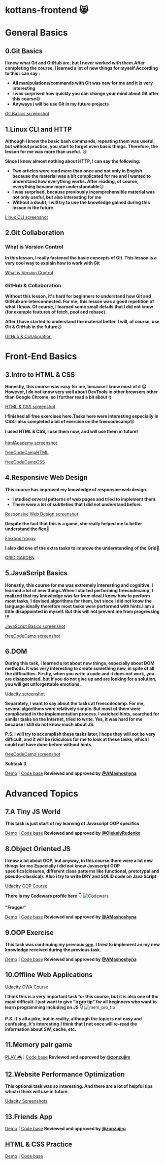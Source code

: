 # kottans-frontend  :smile_cat:
# General Basics

## 0.Git Basics
**I knew what Git and GitHub are, but I never worked with them.After completing the course, I learned a lot of new things for myself.According to this i can say :**

* **All manipulations/commands with Git was new for me and it is very interesting**
* **I was surprised how quickly you can change your mind about Git after this course**:smile:
* **Anyways i will be use Git in my future projects**

[Git Basics screenshot](https://github.com/babayK0/kottans-frontend/raw/master/task_git_basics/task_git_basics.PNG)

## 1.Linux CLI and HTTP
**Although I knew the basic bash commands, repeating them was useful, but without practice, you start to forget even basic things. Therefore, the lesson for me was more than useful.** :satisfied:

**Since I knew almost nothing about HTTP, I can say the following:**
* **Two articles were read more than once and not only in English because the material was a bit complicated for me and I wanted to understand how everything works. After reading, of course, everything became more understandable**:relieved:
* **I was surprised, because previously incomprehensible material was not only useful, but also interesting for me** 
* **Without a doubt, I will try to use the knowledge gained during this lesson in the future**

[Linux CLI screenshot](https://github.com/babayK0/kottans-frontend/raw/master/task_linux_cli/task_linux_cli.PNG)

## 2.Git Collaboration
### What is Version Control
**In this lesson, I really fastened the basic concepts of Git. This lesson is a very cool way to explain how to work with Git**

[What is Version Control](https://github.com/babayK0/kottans-frontend/raw/master/task_git_collaboration/task_git_collaboration1.PNG)

### GitHub & Collaboration
**Without this lesson, it's hard for beginners to understand how Git and GitHub are interconnected. For me, this lesson was a good repetition of what I know. Of course, I learned some small details that I did not know (for example features of fetch, pool and rebase).**

**After I have started to understand the material better, I will, of course, use Git & GitHub in the future**:smile:

[GitHub & Collaboration](https://github.com/babayK0/kottans-frontend/raw/master/task_git_collaboration/task_git_collaboration2.PNG)
        
      
# Front-End Basics
## 3.Intro to HTML & CSS
**Honestly, this course was easy for me, because I know most of it :relieved: However, I do not know very well about DevTools in other browsers other than Google Chrome, so I further read a bit about it**

[HTML & CSS screenshot](https://github.com/babayK0/kottans-frontend/raw/master/task_git_html_css_intro/task_html_css_intro1.PNG)

**I finished all free exercises here.Tasks here were interesting especially in CSS.I also completed a bit of exercise on the freecodecamp**:smile:

**I used HTML & CSS, I use them now, and will use them in future**:exclamation:

[htmlAcademy screenshot](https://github.com/babayK0/kottans-frontend/raw/master/task_git_html_css_intro/task_html_css_intro.PNG)

[freeCodeCampHTML](https://github.com/babayK0/kottans-frontend/raw/master/task_git_html_css_intro/task_html_css_intro2.PNG)

[freeCodeCampCSS](https://github.com/babayK0/kottans-frontend/raw/master/task_git_html_css_intro/task_html_css_intro3.PNG)
   
## 4.Responsive Web Design
**This course has improved my knowledge of responsive web design.**
* **I studied several patterns of web pages and tried to implement them.**
* **There were a lot of subtleties that I did not understand before.**

[Responsive Web Design screenshot](https://github.com/babayK0/kottans-frontend/raw/master/task_responsive_web_design/task_responsive_web_design1.PNG)

**Despite the fact that this is a game, she really helped me to better understand the flex**:frog:

[Flexbox froggy](https://github.com/babayK0/kottans-frontend/raw/master/task_responsive_web_design/task_responsive_web_design2.PNG)

**I also did one of the extra tasks to improve the understanding of the Grid**:deciduous_tree:

[GRID GARDEN](https://github.com/babayK0/kottans-frontend/raw/master/task_responsive_web_design/task_responsive_web_design3.PNG)
        
      
## 5.JavaScript Basics
**Honestly, this course for me was extremely interesting and cognitive. I learned a lot of new things.When I started performing freecodecamp, I realized that my knowledge was far from ideal.I knew how to perform most tasks, I devised algorithms for them, but since I did not know the language ideally therefore most tasks were performed with hints.I am a little disappointed in myself. But this will not prevent me from progressing !!!**

[JavaScript Basics screenshot](https://github.com/babayK0/kottans-frontend/raw/master/task_js_basics/task_js_basics1.PNG)

[freeCodeCamp screenshot](https://github.com/babayK0/kottans-frontend/raw/master/task_js_basics/task_js_basics2.PNG)

      

## 6.DOM
**During this task, I learned a lot about new things, especially about DOM methods. It was very interesting to create something new, in spite of all the difficulties. Firstly, when you write a code and it does not work, you are disappointed, but if you do not give up and are looking for a solution, you will get unforgettable emotions.**

[Udacity screenshot](https://github.com/babayK0/kottans-frontend/raw/master/task_js_dom/task_js_dom.PNG)

**Separately, I want to say about the tasks at freecodecamp. For me, several algorithms were relatively simple. But most of them were complicated in the implementation process. I watched hints, searched for similar tasks on the Internet, tried to write. Yes, it was hard for me because I still do not know much about JS.**

**P.S. I will try to accomplish these tasks later, I hope they will not be very difficult, and it will be ridiculous for me to look at these tasks, which I could not have done before without hints.**

[freeCodeCamp screenshot](https://github.com/babayK0/kottans-frontend/raw/master/task_js_dom/freecodecamp.PNG)

 **Subtask 3.**
 
[Demo](https://babayk0.github.io/js-dom-midleearth/) | [Code base](https://github.com/babayK0/babayK0.github.io)
 **Reviewed and approved by [@AMashoshyna](https://github.com/AMashoshyna)**

# Advanced Topics
## 7.A Tiny JS World
**This task is just start of my learning of Javascript OOP specifics**

[Demo](https://babayk0.github.io/a-tiny-JS-world/) | [Code base](https://github.com/kottans/frontend-2019-homeworks/blob/master/submissions/babayK0/a-tiny-JS-world/index.js) 
**Reviewed and approved by [@OleksiyRudenko](https://github.com/OleksiyRudenko)**

## 8.Object Oriented JS
**I know a lot about OOP, but anyway, in this course there were a lot new things for me.Especially i did not  know Javascript OOP specifics(closures, different class patterns like functional, prototypal and pseudo-classical). Also i try to write  DRY and SOLID code on Java Script**

[Udacity OOP Course](https://github.com/babayK0/kottans-frontend/raw/master/task_js_oop/udacityoop.PNG)

**There is my Codewars profile here** :point_down:
![Codewars](https://github.com/babayK0/kottans-frontend/raw/master/task_js_oop/Codewars.PNG)

**"Frogger"**

[Demo](https://babayk0.github.io/Frogger/) | [Code base](https://github.com/babayK0/babayK0.github.io/blob/master/Frogger/js/app.js)
 **Reviewed and approved by [@AMashoshyna](https://github.com/AMashoshyna)**

## 9.OOP Exercise
**This task was continuing my previous [one](https://github.com/babayK0/kottans-frontend#7a-tiny-js-world). I tried to implement an my new knowledge received during the previous task.**

[Demo](https://babayk0.github.io/a-tiny-JS-world/) | [Code base](https://github.com/babayK0/a-tiny-JS-world/blob/master/index.js)
 **Reviewed and approved by [@AMashoshyna](https://github.com/AMashoshyna)**

## 10.Offline Web Applications
[Udacity OWA Course](https://github.com/babayK0/kottans-frontend/raw/master/task_offline_web_app/udacity_owa.PNG)

**I think this is a very important task for this course, but it is also one of the most difficult.
I just want to give "a pro tip" for  all beginners who want to learn programming including on JS :point_down:**
![mem_pro_tip](https://github.com/babayK0/kottans-frontend/raw/master/task_offline_web_app/mem.PNG)

**P.S. It's all a joke, but in reality, although the topic is not easy and confusing, it's interesting.I think that I not once will re-read the information about SW, cache, etc.**

## 11.Memory pair game
[PLAY :video_game:](https://babayk0.github.io/Memory-Pair-Game/) | [Code base](https://github.com/babayK0/Memory-Pair-Game)
**Reviewed and approved by [@zonzujiro](https://github.com/zonzujiro)**

## 12.Website Performance Optimization
**This optional task was so interesting. And there are a lot of helpful tips which i think will use in future.**

[Udacity Screenshots](https://github.com/babayK0/kottans-frontend/raw/master/task_website_performance/)

## 13.Friends App
[Demo](https://babayk0.github.io/Friends-app/) | [Code base](https://github.com/babayK0/Friends-app)
**Reviewed and approved by [@zonzujiro](https://github.com/zonzujiro)**

## HTML & CSS Practice
[Demo](https://babayk0.github.io/google-pop-up/) | [Code base](https://github.com/babayK0/google-pop-up)
